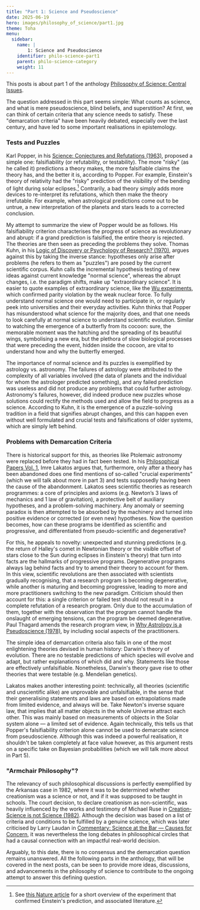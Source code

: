 ```yaml
---
title: "Part 1: Science and Pseudoscience"
date: 2025-06-19
hero: images/philosophy_of_science/part1.jpg
theme: Toha
menu:
  sidebar:
    name: |
        1: Science and Pseudoscience
    identifier: philo-science-part1
    parent: philo-science-category
    weight: 11
---
```



This posts is about part 1 of the anthology [Philosophy of Science: Central Issues](https://philpapers.org/rec/CURPOS).

The question addressed in this part seems simple: What counts as science, and what is mere pseudoscience, blind beliefs, and superstition? At first, we can think of certain criteria that any science needs to satisfy. These "demarcation criteria" have been heavily debated, especially over the last century, and have led to some important realisations in epistemology. 

### Tests and Puzzles

Karl Popper, in his [Science: Conjectures and Refutations (1963)](https://www.goodreads.com/book/show/61554.Conjectures_and_Refutations), proposed a simple one: falsifiability (or refutability, or testability). The more "risky" (as he called it) predictions a theory makes, the more falsifiable claims the theory has, and the better it is, according to Popper. For example, Einstein's theory of relativity had the "risky" prediction of the visibility of the bending of light during solar eclipses.[^1] Contrarily, a bad theory simply adds more devices to re-interpret its refutations, which then make the theory irrefutable. For example, when astrological predictions come out to be untrue, a new interpretation of the planets and stars leads to a corrected conclusion. 

My attempt to summarize the view of Popper would be as follows. His falsifiability criterion characterises the progress of science as revolutionary and abrupt: if a grand prediction is falsified, the entire theory is rejected. The theories are then seen as preceding the problems they solve. Thomas Kuhn, in his [Logic of Discovery or Psychology of Research? (1970)](https://philpapers.org/rec/KUHLOO), argues against this by taking the inverse stance: hypotheses only arise after problems (he refers to them as "puzzles") are posed by the current scientific corpus. Kuhn calls the incremental hypothesis testing of new ideas against current knowledge "normal science", whereas the abrupt changes, i.e. the paradigm shifts, make up "extraordinary science". It is easier to quote examples of extraordinary science, like the [Wu experiments](https://doi.org/10.1103/PhysRev.105.1413), which confirmed parity violation by the weak nuclear force. To fully understand normal science one would need to participate in, or regularly peek into universities and their everyday activities. Kuhn thinks that Popper has misunderstood what science for the majority does, and that one needs to look carefully at normal science to understand scientific evolution. Similar to watching the emergence of a butterfly from its cocoon: sure, the memorable moment was the hatching and the spreading of its beautiful wings, symbolising a new era, but the plethora of slow biological processes that were preceding the event, hidden inside the cocoon, are vital to understand how and why the butterfly emerged.

The importance of normal science and its puzzles is exemplified by astrology vs. astronomy. The failures of astrology were attributed to the complexity of all variables involved (the data of planets and the individual for whom the astrologer predicted something), and any failed prediction was useless and did not produce any problems that could further astrology. Astronomy's failures, however, did indeed produce new puzzles whose solutions could rectify the methods used and allow the field to progress as a science. According to Kuhn, it is the emergence of a puzzle-solving tradition in a field that signifies abrupt changes, and this can happen even without well formulated and crucial tests and falsifications of older systems, which are simply left behind. 

### Problems with Demarcation Criteria

There is historical support for this, as theories like Ptolemaic astronomy were replaced before they had in fact been tested. In his [Philosophical Papers Vol. 1](https://doi.org/10.1017/CBO9780511621123), Imre Lakatos argues that, furthermore, only after a theory has been abandoned does one find mentions of so-called "crucial experiments" (which we will talk about more in part 3) and tests supposedly having been the cause of the abandonment. Lakatos sees scientific theories as research programmes: a core of principles and axioms (e.g. Newton’s 3 laws of mechanics and 1 law of gravitation), a protective belt of auxiliary hypotheses, and a problem-solving machinery. Any anomaly or seeming paradox is then attempted to be absorbed by the machinery and turned into positive evidence or corrected (or even new) hypotheses.
Now the question becomes, how can these programs be identified as scientific and progressive, and differentiated from pseudo-scientific and degenerative?

For this, he appeals to novelty: unexpected and stunning predictions (e.g. the return of Halley's comet in Newtonian theory or the visible offset of stars close to the Sun during eclipses in Einstein's theory) that turn into facts are the hallmarks of progressive programs. Degenerative programs always lag behind facts and try to amend their theory to account for them. In this view, scientific revolutions are then associated with scientists gradually recognising, that a research program is becoming degenerative, while another is maturing and becoming progressive, leading to more and more practitioners switching to the new paradigm. Criticism should then account for this: a single criterion or failed test should not result in a complete refutation of a research program. Only due to the accumulation of them, together with the observation that the program cannot handle the onslaught of emerging tensions, can the program be deemed degenerative. Paul Thagard amends the research program view, in [Why Astrology is a Pseudoscience (1978)](https://philpapers.org/rec/THAWAI), by including social aspects of the practitioners.

The simple idea of demarcation criteria also fails in one of the most enlightening theories devised in human history: Darwin's theory of evolution. There are no testable predictions of which species will evolve and adapt, but rather explanations of which did and why. Statements like those are effectively unfalsifiable. Nonetheless, Darwin's theory gave rise to other theories that were testable (e.g. Mendelian genetics).

Lakatos makes another interesting point: technically, all theories (scientific and unscientific alike) are unprovable and unfalsifiable, in the sense that their generalising statements and laws are based on extrapolations made from limited evidence, and always will be. Take Newton's inverse square law, that implies that all matter objects in the whole Universe attract each other. This was mainly based on measurements of objects in the Solar system alone — a limited set of evidence. Again technically, this tells us that Popper's falsifiability criterion alone cannot be used to demarcate science from pseudoscience. Although this was indeed a powerful realisation, it shouldn't be taken completely at face value however, as this argument rests on a specific take on Bayesian probabilities (which we will talk more about in Part 5).

### "Armchair Philosophy"?

The relevancy of such philosophical discussions is perfectly exemplified by the Arkansas case in 1982, where it was to be determined whether creationism was a science or not, and if it was supposed to be taught in schools. The court decision, to declare creationism as non-scientific, was heavily influenced by the works and testimony of Michael Ruse in [Creation-Science is not Science (1982)](https://philpapers.org/rec/RUSCSI-4). Although the decision was based on a list of criteria and conditions to be fulfilled by a genuine science, which was later criticised by Larry Laudan in [Commentary: Science at the Bar — Causes for Concern](https://philpapers.org/rec/LAUCSA-2), it was nevertheless the long debates in philosophical circles that had a causal connection with an impactful real-world decision. 

Arguably, to this date, there is no consensus and the demarcation question remains unanswered. All the following parts in the anthology, that will be covered in the next posts, can be seen to provide more ideas, discussions, and advancements in the philosophy of science to contribute to the ongoing attempt to answer this defining question.


[^1]: See [this Nature article](_https://doi.org/10.1038/d41586-019-01172-z_) for a short overview of the experiment that confirmed Einstein's prediction, and associated literature.